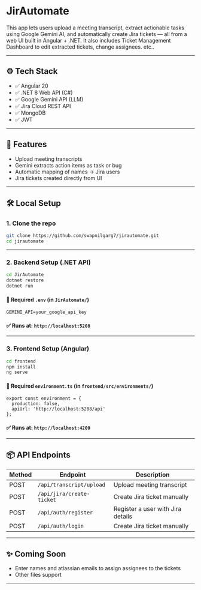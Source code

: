 # JirAutomate

This app lets users upload a meeting transcript, extract actionable tasks using Google Gemini AI, and automatically create Jira tickets — all from a web UI built in Angular + .NET.
It also includes Ticket Management Dashboard to edit extracted tickets, change assignees. etc..

---

## ⚙️ Tech Stack

- ✅ Angular 20
- ✅ .NET 8 Web API (C#)
- ✅ Google Gemini API (LLM)
- ✅ Jira Cloud REST API
- ✅ MongoDB
- ✅ JWT

---

## 🚀 Features

- Upload meeting transcripts
- Gemini extracts action items as task or bug
- Automatic mapping of names → Jira users
- Jira tickets created directly from UI

---

## 🛠️ Local Setup

### 1. Clone the repo

```bash
git clone https://github.com/swapnilgarg7/jirautomate.git
cd jirautomate
```

---

### 2. Backend Setup (.NET API)

```bash
cd JirAutomate
dotnet restore
dotnet run
```

#### 🔐 Required `.env` (in `JirAutomate/`)

```
GEMINI_API=your_google_api_key
```

#### ✅ Runs at: `http://localhost:5208`

---

### 3. Frontend Setup (Angular)

```bash
cd frontend
npm install
ng serve
```
#### 🔐 Required `environment.ts` (in `frontend/src/environments/`)

```
export const environment = {
  production: false,
  apiUrl: 'http://localhost:5208/api'
};
```

#### ✅ Runs at: `http://localhost:4200`

---

## 📦 API Endpoints

| Method | Endpoint                  | Description                         |
|--------|---------------------------|-------------------------------------|
| POST   | `/api/transcript/upload`  | Upload meeting transcript           |
| POST   | `/api/jira/create-ticket` | Create Jira ticket manually         |
| POST   | `/api/auth/register`      | Register a user with Jira details   |
| POST   | `/api/auth/login`         | Create Jira ticket manually         |

---

## ✨ Coming Soon

- Enter names and atlassian emails to assign assignees to the tickets
- Other files support

---
